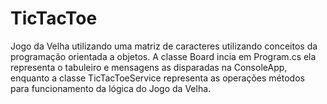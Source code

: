 # TicTacToe
Jogo da Velha utilizando uma matriz de caracteres utilizando conceitos da programação orientada a objetos. A classe Board incia em Program.cs ela representa o tabuleiro e 
mensagens as disparadas na ConsoleApp, enquanto a classe TicTacToeService representa as operações métodos para funcionamento da lógica do Jogo da Velha.

